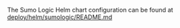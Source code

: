 The Sumo Logic Helm chart configuration can be found at [deploy/helm/sumologic/README.md](../helm/sumologic/README.md)
